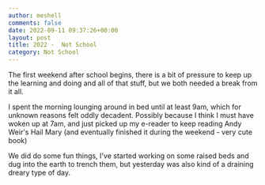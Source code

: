```yaml
---
author: meshell
comments: false
date: 2022-09-11 09:37:26+00:00
layout: post
title: 2022 -  Not School
category: Not School
---
```


The first weekend after school begins, there is a bit of pressure to keep up the learning and doing and all of that stuff, but we both needed a break from it all.

I spent the morning lounging around in bed until at least 9am, which for unknown reasons felt oddly decadent. Possibly because I think I must have woken up at 7am, and just picked up my e-reader to keep reading Andy Weir's Hail Mary (and eventually finished it during the weekend - very cute book)

We did do some fun things, I've started working on some raised beds and dug into the earth to trench them, but yesterday was also kind of a draining dreary type of day.
